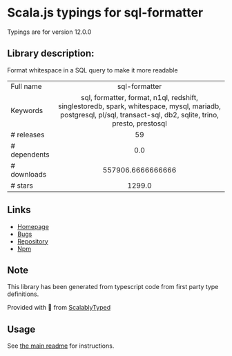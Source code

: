 
# Scala.js typings for sql-formatter

Typings are for version 12.0.0

## Library description:
Format whitespace in a SQL query to make it more readable

|                    |                 |
| ------------------ | :-------------: |
| Full name          | sql-formatter |
| Keywords           | sql, formatter, format, n1ql, redshift, singlestoredb, spark, whitespace, mysql, mariadb, postgresql, pl/sql, transact-sql, db2, sqlite, trino, presto, prestosql |
| # releases         | 59 |
| # dependents       | 0.0 |
| # downloads        | 557906.6666666666 |
| # stars            | 1299.0 |

## Links
- [Homepage](https://github.com/sql-formatter-org/sql-formatter#readme)
- [Bugs](https://github.com/sql-formatter-org/sql-formatter/issues)
- [Repository](https://github.com/sql-formatter-org/sql-formatter)
- [Npm](https://www.npmjs.com/package/sql-formatter)
    


## Note
This library has been generated from typescript code from first party type definitions.

Provided with :purple_heart: from [ScalablyTyped](https://github.com/oyvindberg/ScalablyTyped)

## Usage
See [the main readme](../../readme.md) for instructions.


